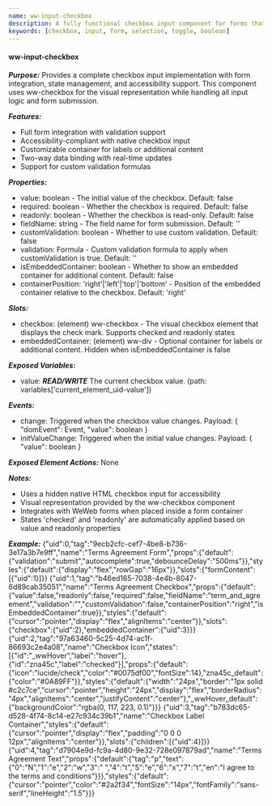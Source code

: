 ```yaml
---
name: ww-input-checkbox
description: A fully functional checkbox input component for forms that requires the ww-checkbox component for visual representation
keywords: [checkbox, input, form, selection, toggle, boolean]
---
```


#### ww-input-checkbox

***Purpose:***
Provides a complete checkbox input implementation with form integration, state management, and accessibility support. This component uses ww-checkbox for the visual representation while handling all input logic and form submission.

***Features:***
- Full form integration with validation support
- Accessibility-compliant with native checkbox input
- Customizable container for labels or additional content
- Two-way data binding with real-time updates
- Support for custom validation formulas

***Properties:***
- value: boolean - The initial value of the checkbox. Default: false
- required: boolean - Whether the checkbox is required. Default: false
- readonly: boolean - Whether the checkbox is read-only. Default: false
- fieldName: string - The field name for form submission. Default: ''
- customValidation: boolean - Whether to use custom validation. Default: false
- validation: Formula - Custom validation formula to apply when customValidation is true. Default: ''
- isEmbeddedContainer: boolean - Whether to show an embedded container for additional content. Default: false
- containerPosition: 'right'|'left'|'top'|'bottom' - Position of the embedded container relative to the checkbox. Default: 'right'

***Slots:***
- checkbox: (element) ww-checkbox - The visual checkbox element that displays the check mark. Supports checked and readonly states
- embeddedContainer: (element) ww-div - Optional container for labels or additional content. Hidden when isEmbeddedContainer is false

***Exposed Variables:***
- value: ***READ/WRITE*** The current checkbox value. (path: variables['current_element_uid-value'])

***Events:***
- change: Triggered when the checkbox value changes. Payload: { "domEvent": Event, "value": boolean }
- initValueChange: Triggered when the initial value changes. Payload: { "value": boolean }

***Exposed Element Actions:***
None

***Notes:***
- Uses a hidden native HTML checkbox input for accessibility
- Visual representation provided by the ww-checkbox component
- Integrates with WeWeb forms when placed inside a form container
- States 'checked' and 'readonly' are automatically applied based on value and readonly properties

***Example:***
<elements>
{"uid":0,"tag":"9ecb2cfc-cef7-4be8-b736-3e17a3b7e9ff","name":"Terms Agreement Form","props":{"default":{"validation":"submit","autocomplete":true,"debounceDelay":"500ms"}},"styles":{"default":{"display":"flex","rowGap":"16px"}},"slots":{"formContent":[{"uid":1}]}}
{"uid":1,"tag":"b46ed165-7038-4e4b-8047-6d89cab35051","name":"Terms Agreement Checkbox","props":{"default":{"value":false,"readonly":false,"required":false,"fieldName":"term_and_agreement","validation":"","customValidation":false,"containerPosition":"right","isEmbeddedContainer":true}},"styles":{"default":{"cursor":"pointer","display":"flex","alignItems":"center"}},"slots":{"checkbox":{"uid":2},"embeddedContainer":{"uid":3}}}
{"uid":2,"tag":"97a63460-5c25-4d74-ac1f-86693c2e4a08","name":"Checkbox Icon","states":[{"id":"_wwHover","label":"hover"},{"id":"zna45c","label":"checked"}],"props":{"default":{"icon":"lucide/check","color":"#0075df00","fontSize":14},"zna45c_default":{"color":"#0A89FF"}},"styles":{"default":{"width":"24px","border":"1px solid #c2c7ce","cursor":"pointer","height":"24px","display":"flex","borderRadius":"4px","alignItems":"center","justifyContent":"center"},"_wwHover_default":{"backgroundColor":"rgba(0, 117, 223, 0.1)"}}}
{"uid":3,"tag":"b783dc65-d528-4f74-8c14-e27c934c39b1","name":"Checkbox Label Container","styles":{"default":{"cursor":"pointer","display":"flex","padding":"0 0 0 12px","alignItems":"center"}},"slots":{"children":[{"uid":4}]}}
{"uid":4,"tag":"d7904e9d-fc9a-4d80-9e32-728e097879ad","name":"Terms Agreement Text","props":{"default":{"tag":"p","text":{"0":"N","1":"e","2":"w","3":" ","4":"t","5":"e","6":"x","7":"t","en":"I agree to the terms and conditions"}}},"styles":{"default":{"cursor":"pointer","color":"#2a2f34","fontSize":"14px","fontFamily":"sans-serif","lineHeight":"1.5"}}}
</elements>
